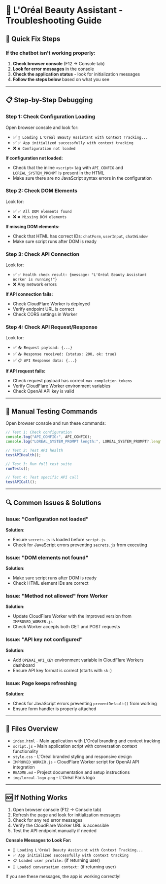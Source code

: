 # 🔧 L'Oréal Beauty Assistant - Troubleshooting Guide

## 🚨 Quick Fix Steps

### If the chatbot isn't working properly:

1. **Check browser console** (F12 → Console tab)
2. **Look for error messages** in the console
3. **Check the application status** - look for initialization messages
4. **Follow the steps below** based on what you see

---

## 📋 Step-by-Step Debugging

### Step 1: Check Configuration Loading

Open browser console and look for:

- ✅ `🚀 Loading L'Oréal Beauty Assistant with Context Tracking...`
- ✅ `✅ App initialized successfully with context tracking`
- ❌ `❌ Configuration not loaded`

**If configuration not loaded:**

- Check that the inline `<script>` tag with `API_CONFIG` and `LOREAL_SYSTEM_PROMPT` is present in the HTML
- Make sure there are no JavaScript syntax errors in the configuration

### Step 2: Check DOM Elements

Look for:

- ✅ `✅ All DOM elements found`
- ❌ `❌ Missing DOM elements`

**If missing DOM elements:**

- Check that HTML has correct IDs: `chatForm`, `userInput`, `chatWindow`
- Make sure script runs after DOM is ready

### Step 3: Check API Connection

Look for:

- ✅ `✅ Health check result: {message: "L'Oréal Beauty Assistant Worker is running!"}`
- ❌ Any network errors

**If API connection fails:**

- Check CloudFlare Worker is deployed
- Verify endpoint URL is correct
- Check CORS settings in Worker

### Step 4: Check API Request/Response

Look for:

- ✅ `📤 Request payload: {...}`
- ✅ `📥 Response received: {status: 200, ok: true}`
- ✅ `📋 API Response data: {...}`

**If API request fails:**

- Check request payload has correct `max_completion_tokens`
- Verify CloudFlare Worker environment variables
- Check OpenAI API key is valid

---

## 🧪 Manual Testing Commands

Open browser console and run these commands:

```javascript
// Test 1: Check configuration
console.log("API_CONFIG:", API_CONFIG);
console.log("LOREAL_SYSTEM_PROMPT length:", LOREAL_SYSTEM_PROMPT?.length);

// Test 2: Test API health
testAPIHealth();

// Test 3: Run full test suite
runTests();

// Test 4: Test specific API call
testAPICall();
```

---

## 🔍 Common Issues & Solutions

### Issue: "Configuration not loaded"

**Solution:**

- Ensure `secrets.js` is loaded before `script.js`
- Check for JavaScript errors preventing `secrets.js` from executing

### Issue: "DOM elements not found"

**Solution:**

- Make sure script runs after DOM is ready
- Check HTML element IDs are correct

### Issue: "Method not allowed" from Worker

**Solution:**

- Update CloudFlare Worker with the improved version from `IMPROVED_WORKER.js`
- Check Worker accepts both GET and POST requests

### Issue: "API key not configured"

**Solution:**

- Add `OPENAI_API_KEY` environment variable in CloudFlare Workers dashboard
- Ensure API key format is correct (starts with `sk-`)

### Issue: Page keeps refreshing

**Solution:**

- Check for JavaScript errors preventing `preventDefault()` from working
- Ensure form handler is properly attached

---

## 📁 Files Overview

- `index.html` - Main application with L'Oréal branding and context tracking
- `script.js` - Main application script with conversation context functionality
- `style.css` - L'Oréal branded styling and responsive design
- `IMPROVED_WORKER.js` - CloudFlare Worker script for OpenAI API integration
- `README.md` - Project documentation and setup instructions
- `img/loreal-logo.png` - L'Oréal Paris logo

---

## 🆘 If Nothing Works

1. Open browser console (F12 → Console tab)
2. Refresh the page and look for initialization messages
3. Check for any red error messages
4. Verify the CloudFlare Worker URL is accessible
5. Test the API endpoint manually if needed

**Console Messages to Look For:**

- `🚀 Loading L'Oréal Beauty Assistant with Context Tracking...`
- `✅ App initialized successfully with context tracking`
- `📋 Loaded user profile:` (if returning user)
- `💭 Loaded conversation context:` (if returning user)

If you see these messages, the app is working correctly!
